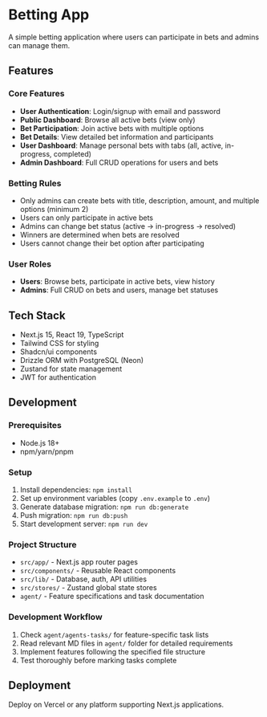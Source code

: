 # Betting App

A simple betting application where users can participate in bets and admins can manage them.

## Features

### Core Features

- **User Authentication**: Login/signup with email and password
- **Public Dashboard**: Browse all active bets (view only)
- **Bet Participation**: Join active bets with multiple options
- **Bet Details**: View detailed bet information and participants
- **User Dashboard**: Manage personal bets with tabs (all, active, in-progress, completed)
- **Admin Dashboard**: Full CRUD operations for users and bets

### Betting Rules

- Only admins can create bets with title, description, amount, and multiple options (minimum 2)
- Users can only participate in active bets
- Admins can change bet status (active → in-progress → resolved)
- Winners are determined when bets are resolved
- Users cannot change their bet option after participating

### User Roles

- **Users**: Browse bets, participate in active bets, view history
- **Admins**: Full CRUD on bets and users, manage bet statuses

## Tech Stack

- Next.js 15, React 19, TypeScript
- Tailwind CSS for styling
- Shadcn/ui components
- Drizzle ORM with PostgreSQL (Neon)
- Zustand for state management
- JWT for authentication

## Development

### Prerequisites

- Node.js 18+
- npm/yarn/pnpm

### Setup

1. Install dependencies: `npm install`
2. Set up environment variables (copy `.env.example` to `.env`)
3. Generate database migration: `npm run db:generate`
4. Push migration: `npm run db:push`
5. Start development server: `npm run dev`

### Project Structure

- `src/app/` - Next.js app router pages
- `src/components/` - Reusable React components
- `src/lib/` - Database, auth, API utilities
- `src/stores/` - Zustand global state stores
- `agent/` - Feature specifications and task documentation

### Development Workflow

1. Check `agent/agents-tasks/` for feature-specific task lists
2. Read relevant MD files in `agent/` folder for detailed requirements
3. Implement features following the specified file structure
4. Test thoroughly before marking tasks complete

## Deployment

Deploy on Vercel or any platform supporting Next.js applications.

